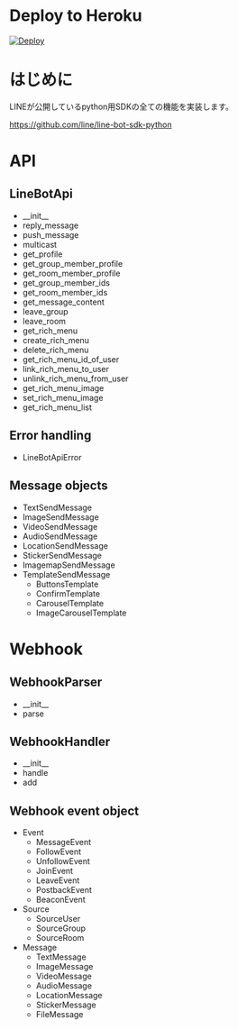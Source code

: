 # Deploy to Heroku

[![Deploy](https://www.herokucdn.com/deploy/button.png)](https://heroku.com/deploy)

# はじめに
LINEが公開しているpython用SDKの全ての機能を実装します。

https://github.com/line/line-bot-sdk-python

# API
## LineBotApi
- \_\_init\_\_
- reply_message
- push_message
- multicast
- get_profile
- get_group_member_profile
- get_room_member_profile
- get_group_member_ids
- get_room_member_ids
- get_message_content
- leave_group
- leave_room
- get_rich_menu
- create_rich_menu
- delete_rich_menu
- get_rich_menu_id_of_user
- link_rich_menu_to_user
- unlink_rich_menu_from_user
- get_rich_menu_image
- set_rich_menu_image
- get_rich_menu_list

## Error handling
- LineBotApiError

## Message objects
- TextSendMessage
- ImageSendMessage
- VideoSendMessage
- AudioSendMessage
- LocationSendMessage
- StickerSendMessage
- ImagemapSendMessage
- TemplateSendMessage
  - ButtonsTemplate
  - ConfirmTemplate
  - CarouselTemplate
  - ImageCarouselTemplate

# Webhook
## WebhookParser
- \_\_init\_\_
- parse

## WebhookHandler
- \_\_init\_\_
- handle
- add

## Webhook event object
- Event
  - MessageEvent
  - FollowEvent
  - UnfollowEvent
  - JoinEvent
  - LeaveEvent
  - PostbackEvent
  - BeaconEvent
- Source
  - SourceUser
  - SourceGroup
  - SourceRoom
- Message
  - TextMessage
  - ImageMessage
  - VideoMessage
  - AudioMessage
  - LocationMessage
  - StickerMessage
  - FileMessage
